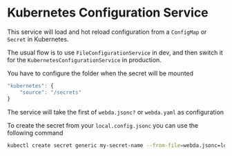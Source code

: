 # Kubernetes Configuration Service

This service will load and hot reload configuration from a `ConfigMap` or `Secret` in Kubernetes.

The usual flow is to use `FileConfigurationService` in dev, and then switch it for the `KubernetesConfigurationService` in production.

You have to configure the folder when the secret will be mounted

```js title="webda.config.json"
"kubernetes": {
    "source": "/secrets"
}
```

The service will take the first of `webda.jsonc?` or `webda.yaml` as configuration

To create the secret from your `local.config.jsonc` you can use the following command

```bash
kubectl create secret generic my-secret-name --from-file=webda.jsonc=local.config.jsonc
```
